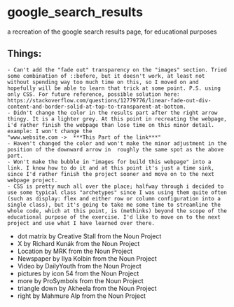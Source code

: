 # google_search_results
a recreation of the google search results page, for educational purposes

## Things:
    - Can't add the "fade out" transparency on the "images" section. Tried some combination of ::before, but it doesn't work, at least not without spending way too much time on this, so I moved on and hopefully will be able to learn that trick at some point. P.S. using only CSS. For future reference, possible solution here: https://stackoverflow.com/questions/12779776/linear-fade-out-div-content-and-border-solid-at-top-to-transparent-at-bottom.
    - Didn't change the color in the results part after the right arrow thingy. It is a lighter grey. At this point in recreating the webpage, i'd rather finish the webpage than lose time on this minor detail. example: I won't change the 
    "www.website.com ->  ***This Part of the link***"
    - Haven't changed the color and won't make the minor adjustment in the position of the downward arrow in  roughly the same spot as the above part. 
    - Won't make the bubble in "images for build this webpage" into a link. I know how to do it and at this point it's just a time sink, since I'd rather finish the project sooner and move on to the next webpage project.
    - CSS is pretty much all over the place; halfway through i decided to use some typical class "archetypes" since I was using them quite often (such as display: flex and either row or column configuration into a single class), but it's going to take me some time to streamline the whole code, which at this point, is (methinks) beyond the scope of the educational purpose of the exercise. I'd like to move on to the next project and use what I have learned over there.
    
- dot matrix by Creative Stall from the Noun Project
- X by Richard Kunák from the Noun Project
- Location by MRK from the Noun Project
- Newspaper by Ilya Kolbin from the Noun Project
- Video by DailyYouth from the Noun Project
- pictures by icon 54 from the Noun Project
- more by ProSymbols from the Noun Project
- triangle down by Akheela from the Noun Project
- right by Mahmure Alp from the Noun Project
